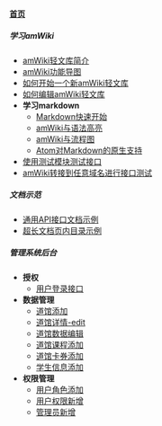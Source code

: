 
#### [首页](?file=首页 "返回首页")

##### 学习amWiki
- [amWiki轻文库简介](?file=001-学习amWiki/01-amWiki轻文库简介 "amWiki轻文库简介")
- [amWiki功能导图](?file=001-学习amWiki/02-amWiki功能导图 "amWiki功能导图")
- [如何开始一个新amWiki轻文库](?file=001-学习amWiki/03-如何开始一个新amWiki轻文库 "如何开始一个新amWiki轻文库")
- [如何编辑amWiki轻文库](?file=001-学习amWiki/04-如何编辑amWiki轻文库 "如何编辑amWiki轻文库")
- **学习markdown**
    - [Markdown快速开始](?file=001-学习amWiki/05-学习markdown/01-Markdown快速开始 "Markdown快速开始")
    - [amWiki与语法高亮](?file=001-学习amWiki/05-学习markdown/02-amWiki与语法高亮 "amWiki与语法高亮")
    - [amWiki与流程图](?file=001-学习amWiki/05-学习markdown/03-amWiki与流程图 "amWiki与流程图")
    - [Atom对Markdown的原生支持](?file=001-学习amWiki/05-学习markdown/05-Atom对Markdown的原生支持 "Atom对Markdown的原生支持")
- [使用测试模块测试接口](?file=001-学习amWiki/06-使用测试模块测试接口 "使用测试模块测试接口")
- [amWiki转接到任意域名进行接口测试](?file=001-学习amWiki/07-amWiki转接到任意域名进行接口测试 "amWiki转接到任意域名进行接口测试")

##### 文档示范
- [通用API接口文档示例](?file=002-文档示范/001-通用API接口文档示例 "通用API接口文档示例")
- [超长文档页内目录示例](?file=002-文档示范/002-超长文档页内目录示例 "超长文档页内目录示例")

##### 管理系统后台
- **授权**
    - [用户登录接口](?file=003-管理系统后台/001-授权/001-用户登录接口 "用户登录接口")
- **数据管理**
    - [道馆添加](?file=003-管理系统后台/002-数据管理/001-道馆添加 "道馆添加")
    - [道馆详情-edit](?file=003-管理系统后台/002-数据管理/002-道馆详情-edit "道馆详情-edit")
    - [道馆数据编辑](?file=003-管理系统后台/002-数据管理/003-道馆数据编辑 "道馆数据编辑")
    - [道馆课程添加](?file=003-管理系统后台/002-数据管理/004-道馆课程添加 "道馆课程添加")
    - [道馆卡券添加](?file=003-管理系统后台/002-数据管理/005-道馆卡券添加 "道馆卡券添加")
    - [学生信息添加](?file=003-管理系统后台/002-数据管理/006-学生信息添加 "学生信息添加")
- **权限管理**
    - [用户角色添加](?file=003-管理系统后台/003-权限管理/001-用户角色添加 "用户角色添加")
    - [用户权限新增](?file=003-管理系统后台/003-权限管理/002-用户权限新增 "用户权限新增")
    - [管理员新增](?file=003-管理系统后台/003-权限管理/003-管理员新增 "管理员新增")
